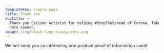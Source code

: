 ```yaml
---
templateKey: simple-page
title: Thank you
subtitle: >-
  Thank you Citizen Activist for helping #StopTheSpread of Corona, fake news and
  hate speech. 
image: /img/black-logo-transparent.png
---
```

We will send you an interesting and positive piece of information soon!